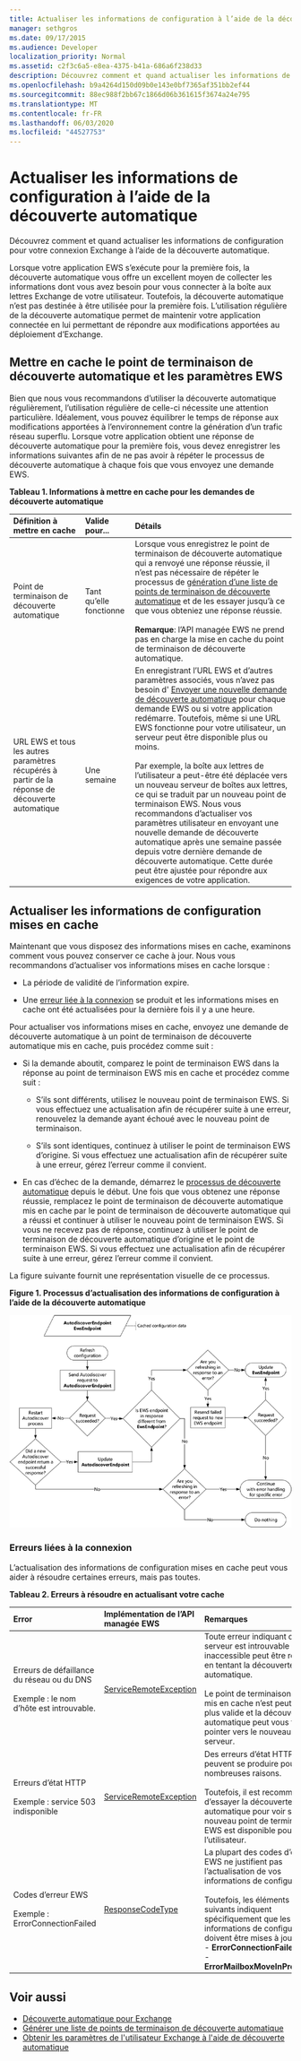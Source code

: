 ```yaml
---
title: Actualiser les informations de configuration à l’aide de la découverte automatique
manager: sethgros
ms.date: 09/17/2015
ms.audience: Developer
localization_priority: Normal
ms.assetid: c2f3c6a5-e8ea-4375-b41a-686a6f238d33
description: Découvrez comment et quand actualiser les informations de configuration pour votre connexion Exchange à l’aide de la découverte automatique.
ms.openlocfilehash: b9a4264d150d09b0e143e0bf7365af351bb2ef44
ms.sourcegitcommit: 88ec988f2bb67c1866d06b361615f3674a24e795
ms.translationtype: MT
ms.contentlocale: fr-FR
ms.lasthandoff: 06/03/2020
ms.locfileid: "44527753"
---
```

# <a name="refresh-configuration-information-by-using-autodiscover"></a>Actualiser les informations de configuration à l’aide de la découverte automatique

Découvrez comment et quand actualiser les informations de configuration pour votre connexion Exchange à l’aide de la découverte automatique.
  
Lorsque votre application EWS s’exécute pour la première fois, la découverte automatique vous offre un excellent moyen de collecter les informations dont vous avez besoin pour vous connecter à la boîte aux lettres Exchange de votre utilisateur. Toutefois, la découverte automatique n’est pas destinée à être utilisée pour la première fois. L’utilisation régulière de la découverte automatique permet de maintenir votre application connectée en lui permettant de répondre aux modifications apportées au déploiement d’Exchange.
  
## <a name="cache-autodiscover-endpoint-and-ews-settings"></a>Mettre en cache le point de terminaison de découverte automatique et les paramètres EWS
<a name="bk_CacheSettings"> </a>

Bien que nous vous recommandons d’utiliser la découverte automatique régulièrement, l’utilisation régulière de celle-ci nécessite une attention particulière. Idéalement, vous pouvez équilibrer le temps de réponse aux modifications apportées à l’environnement contre la génération d’un trafic réseau superflu. Lorsque votre application obtient une réponse de découverte automatique pour la première fois, vous devez enregistrer les informations suivantes afin de ne pas avoir à répéter le processus de découverte automatique à chaque fois que vous envoyez une demande EWS.
  
**Tableau 1. Informations à mettre en cache pour les demandes de découverte automatique**

|**Définition à mettre en cache**|**Valide pour...**|**Détails**|
|:-----|:-----|:-----|
|Point de terminaison de découverte automatique  <br/> |Tant qu’elle fonctionne  <br/> |Lorsque vous enregistrez le point de terminaison de découverte automatique qui a renvoyé une réponse réussie, il n’est pas nécessaire de répéter le processus de [génération d’une liste de points de terminaison de découverte automatique](how-to-generate-a-list-of-autodiscover-endpoints.md) et de les essayer jusqu’à ce que vous obteniez une réponse réussie.<br/><br/> **Remarque**: l’API managée EWS ne prend pas en charge la mise en cache du point de terminaison de découverte automatique.           |
|URL EWS et tous les autres paramètres récupérés à partir de la réponse de découverte automatique  <br/> |Une semaine  <br/> |En enregistrant l’URL EWS et d’autres paramètres associés, vous n’avez pas besoin d' [Envoyer une nouvelle demande de découverte automatique](how-to-get-user-settings-from-exchange-by-using-autodiscover.md) pour chaque demande EWS ou si votre application redémarre. Toutefois, même si une URL EWS fonctionne pour votre utilisateur, un serveur peut être disponible plus ou moins.<br/><br/> Par exemple, la boîte aux lettres de l’utilisateur a peut-être été déplacée vers un nouveau serveur de boîtes aux lettres, ce qui se traduit par un nouveau point de terminaison EWS. Nous vous recommandons d’actualiser vos paramètres utilisateur en envoyant une nouvelle demande de découverte automatique après une semaine passée depuis votre dernière demande de découverte automatique. Cette durée peut être ajustée pour répondre aux exigences de votre application.  <br/> |
   
## <a name="refresh-cached-configuration-information"></a>Actualiser les informations de configuration mises en cache
<a name="bk_RefreshConfig"> </a>

Maintenant que vous disposez des informations mises en cache, examinons comment vous pouvez conserver ce cache à jour. Nous vous recommandons d’actualiser vos informations mises en cache lorsque :
  
- La période de validité de l’information expire.
    
- Une [erreur liée à la connexion](#bk_ConnectionErrors) se produit et les informations mises en cache ont été actualisées pour la dernière fois il y a une heure.
    
Pour actualiser vos informations mises en cache, envoyez une demande de découverte automatique à un point de terminaison de découverte automatique mis en cache, puis procédez comme suit :
  
- Si la demande aboutit, comparez le point de terminaison EWS dans la réponse au point de terminaison EWS mis en cache et procédez comme suit :
    
  - S’ils sont différents, utilisez le nouveau point de terminaison EWS. Si vous effectuez une actualisation afin de récupérer suite à une erreur, renouvelez la demande ayant échoué avec le nouveau point de terminaison.
    
  - S’ils sont identiques, continuez à utiliser le point de terminaison EWS d’origine. Si vous effectuez une actualisation afin de récupérer suite à une erreur, gérez l’erreur comme il convient.
    
- En cas d’échec de la demande, démarrez le [processus de découverte automatique](autodiscover-for-exchange.md) depuis le début. Une fois que vous obtenez une réponse réussie, remplacez le point de terminaison de découverte automatique mis en cache par le point de terminaison de découverte automatique qui a réussi et continuer à utiliser le nouveau point de terminaison EWS. Si vous ne recevez pas de réponse, continuez à utiliser le point de terminaison de découverte automatique d’origine et le point de terminaison EWS. Si vous effectuez une actualisation afin de récupérer suite à une erreur, gérez l’erreur comme il convient. 
    
La figure suivante fournit une représentation visuelle de ce processus.
  
**Figure 1. Processus d’actualisation des informations de configuration à l’aide de la découverte automatique**

![Diagramme schématique indiquant comment la découverte automatique actualise les informations de configuration.](media/Ex15_Autodiscover_Refresh_Flowchart.png)
  
### <a name="connection-related-errors"></a>Erreurs liées à la connexion
<a name="bk_ConnectionErrors"> </a>

L’actualisation des informations de configuration mises en cache peut vous aider à résoudre certaines erreurs, mais pas toutes. 
  
**Tableau 2. Erreurs à résoudre en actualisant votre cache**

|**Error**|**Implémentation de l’API managée EWS**|**Remarques**|
|:-----|:-----|:-----|
|Erreurs de défaillance du réseau ou du DNS<br/><br/> Exemple : le nom d’hôte est introuvable.  <br/> |[ServiceRemoteException](https://docs.microsoft.com/dotnet/api/microsoft.exchange.webservices.data.serviceremoteexception?view=exchange-ews-api) <br/> |Toute erreur indiquant que le serveur est introuvable ou inaccessible peut être résolue en tentant la découverte automatique. <br/><br/> Le point de terminaison EWS mis en cache n’est peut-être plus valide et la découverte automatique peut vous faire pointer vers le nouveau serveur.  <br/> |
|Erreurs d’état HTTP<br/><br/> Exemple : service 503 indisponible  <br/> |[ServiceRemoteException](https://docs.microsoft.com/dotnet/api/microsoft.exchange.webservices.data.serviceremoteexception?view=exchange-ews-api) <br/> |Des erreurs d’état HTTP peuvent se produire pour de nombreuses raisons.<br/><br/> Toutefois, il est recommandé d’essayer la découverte automatique pour voir si un nouveau point de terminaison EWS est disponible pour l’utilisateur.  <br/> |
|Codes d’erreur EWS <br/><br/> Exemple : ErrorConnectionFailed <br/> |[ResponseCodeType](../web-service-reference/responsecode.md) <br/> | La plupart des codes d’erreur EWS ne justifient pas l’actualisation de vos informations de configuration.<br/><br/> Toutefois, les éléments suivants indiquent spécifiquement que les informations de configuration doivent être mises à jour :<br/>- **ErrorConnectionFailed** <br/>- **ErrorMailboxMoveInProgress** <br/> |
   
## <a name="see-also"></a>Voir aussi

- [Découverte automatique pour Exchange](autodiscover-for-exchange.md)  
- [Générer une liste de points de terminaison de découverte automatique](how-to-generate-a-list-of-autodiscover-endpoints.md)   
- [Obtenir les paramètres de l'utilisateur Exchange à l'aide de découverte automatique](how-to-get-user-settings-from-exchange-by-using-autodiscover.md)
    

